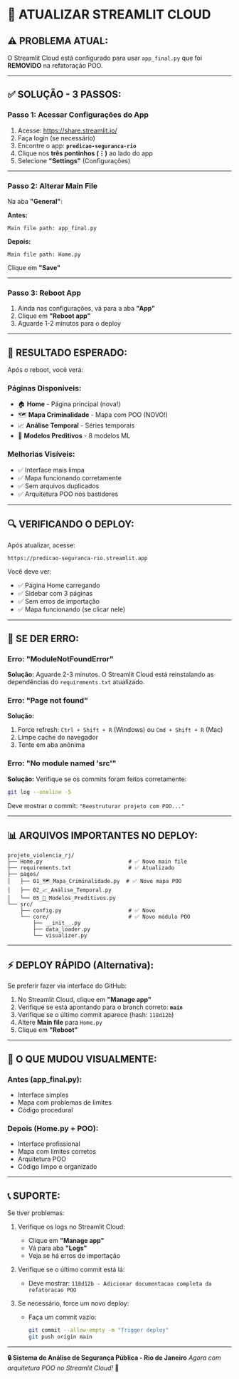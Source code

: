 # 🔄 ATUALIZAR STREAMLIT CLOUD

## ⚠️ **PROBLEMA ATUAL:**

O Streamlit Cloud está configurado para usar `app_final.py` que foi **REMOVIDO** na refatoração POO.

---

## ✅ **SOLUÇÃO - 3 PASSOS:**

### **Passo 1: Acessar Configurações do App**

1. Acesse: https://share.streamlit.io/
2. Faça login (se necessário)
3. Encontre o app: **`predicao-seguranca-rio`**
4. Clique nos **três pontinhos (⋮)** ao lado do app
5. Selecione **"Settings"** (Configurações)

---

### **Passo 2: Alterar Main File**

Na aba **"General"**:

**Antes:**
```
Main file path: app_final.py
```

**Depois:**
```
Main file path: Home.py
```

Clique em **"Save"**

---

### **Passo 3: Reboot App**

1. Ainda nas configurações, vá para a aba **"App"**
2. Clique em **"Reboot app"**
3. Aguarde 1-2 minutos para o deploy

---

## 🎯 **RESULTADO ESPERADO:**

Após o reboot, você verá:

### **Páginas Disponíveis:**
- 🏠 **Home** - Página principal (nova!)
- 🗺️ **Mapa Criminalidade** - Mapa com POO (NOVO!)
- 📈 **Análise Temporal** - Séries temporais
- 🤖 **Modelos Preditivos** - 8 modelos ML

### **Melhorias Visíveis:**
- ✅ Interface mais limpa
- ✅ Mapa funcionando corretamente
- ✅ Sem arquivos duplicados
- ✅ Arquitetura POO nos bastidores

---

## 🔍 **VERIFICANDO O DEPLOY:**

Após atualizar, acesse:
```
https://predicao-seguranca-rio.streamlit.app
```

Você deve ver:
- ✅ Página Home carregando
- ✅ Sidebar com 3 páginas
- ✅ Sem erros de importação
- ✅ Mapa funcionando (se clicar nele)

---

## 🐛 **SE DER ERRO:**

### **Erro: "ModuleNotFoundError"**

**Solução:** Aguarde 2-3 minutos. O Streamlit Cloud está reinstalando as dependências do `requirements.txt` atualizado.

### **Erro: "Page not found"**

**Solução:** 
1. Force refresh: `Ctrl + Shift + R` (Windows) ou `Cmd + Shift + R` (Mac)
2. Limpe cache do navegador
3. Tente em aba anônima

### **Erro: "No module named 'src'"**

**Solução:** Verifique se os commits foram feitos corretamente:
```bash
git log --oneline -5
```

Deve mostrar o commit: `"Reestruturar projeto com POO..."`

---

## 📊 **ARQUIVOS IMPORTANTES NO DEPLOY:**

```
projeto_violencia_rj/
├── Home.py                           # ✅ Novo main file
├── requirements.txt                  # ✅ Atualizado
├── pages/
│   ├── 01_🗺️_Mapa_Criminalidade.py  # ✅ Novo mapa POO
│   ├── 02_📈_Análise_Temporal.py
│   └── 05_🤖_Modelos_Preditivos.py
└── src/
    ├── config.py                     # ✅ Novo
    └── core/                         # ✅ Novo módulo POO
        ├── __init__.py
        ├── data_loader.py
        └── visualizer.py
```

---

## ⚡ **DEPLOY RÁPIDO (Alternativa):**

Se preferir fazer via interface do GitHub:

1. No Streamlit Cloud, clique em **"Manage app"**
2. Verifique se está apontando para o branch correto: **`main`**
3. Verifique se o último commit aparece (hash: `118d12b`)
4. Altere **Main file** para `Home.py`
5. Clique em **"Reboot"**

---

## 🎨 **O QUE MUDOU VISUALMENTE:**

### **Antes (app_final.py):**
- Interface simples
- Mapa com problemas de limites
- Código procedural

### **Depois (Home.py + POO):**
- Interface profissional
- Mapa com limites corretos
- Arquitetura POO
- Código limpo e organizado

---

## 📞 **SUPORTE:**

Se tiver problemas:

1. Verifique os logs no Streamlit Cloud:
   - Clique em **"Manage app"**
   - Vá para aba **"Logs"**
   - Veja se há erros de importação

2. Verifique se o último commit está lá:
   - Deve mostrar: `118d12b - Adicionar documentacao completa da refatoracao POO`

3. Se necessário, force um novo deploy:
   - Faça um commit vazio:
     ```bash
     git commit --allow-empty -m "Trigger deploy"
     git push origin main
     ```

---

**🔒 Sistema de Análise de Segurança Pública - Rio de Janeiro**
*Agora com arquitetura POO no Streamlit Cloud!* 🚀

